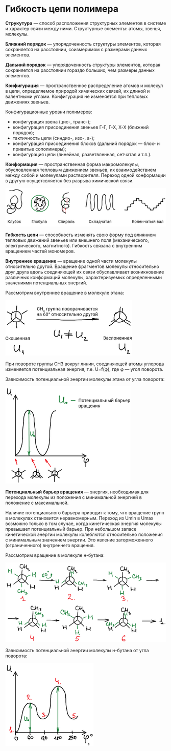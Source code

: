 # Гибкость цепи полимера

**Струкутура** — способ расположения структурных элементов в системе и характер связи между ними. Структурные элементы: атомы, звенья, молекулы.

**Ближний порядок** — упорядоченность структуры элементов, которая сохраняется на расстоянии, соизмеримом с размерами данных элементов.

**Дальний порядок** — упорядоченность структуры элементов, которая сохраняется на расстоянии гораздо больших, чем размеры данных элементов.

**Конфигурация** — пространственное распределение атомов и молекул в цепи, определяемое природой химических связей, их длиной и валентными углами. Конфигурация не изменяется при тепловых движениях звеньев.

Конфигурационные уровни полимеров:

-   конфигурация звена (цис-, транс-);
-   конфигурация присоединения звеньев Г-Г, Г-Х, Х-Х (ближний порядок);
-   тактичность цепи (синдио-, изо-, а-);
-   конфигурация присоединения блоков (дальний порядок — блок- и привитые сополимеры);
-   конфигурация цепи (линейная, разветвленная, сетчатая и т.п.).

**Конформация** — пространственная форма макромолекулы, обусловленная тепловым движением звеньев, их взаимодействием между собой и молекулами растворителя. Переход одной конформации в другую осущетсвляется без разрыва химической связи.

![](../images/vms/vnutrennee-vrashchenie/vnutrennee-vrashchenie_clip_image001.png)

**Гибкость цепи** — способность изменять свою форму под влиянием тепловых движений звеньев или внешнего поля (механического, электрического, магнитного). Гибкость связана с внутренним вращением частей мономеров.

**Внутреннее вращение** — вращение одной части молекулы относительно другой. Вращение фрагментов молекулы относительно друг друга вдоль соединяющей их связи обуславливает возникновение различных конформаций молекулы, характеризуемых определенными значениями потенциальных энергий.

Рассмотрим внутреннее вращение в молекуле этана:

![](../images/vms/vnutrennee-vrashchenie/vnutrennee-vrashchenie_clip_image001_0000.png)

При повороте группы CH3 вокруг линии, соединяющей атомы углерода изменяется потенциальная энергия, т.е. U=f(φ), где φ — угол поворота.

Зависимость потенциальной энергии молекулы этана от угла поворота:

![](../images/vms/vnutrennee-vrashchenie/vnutrennee-vrashchenie_clip_image001_0001.png)

**Потенциальный барьер вращения** — энергия, необходимая для перехода молекулы из положения с минимальной энергией в положение с максимальной.

Наличие потенциального барьера приводит к тому, что вращение групп в молекулах становится неравномерным. Переход из Umin в Umax возможно только в том случае, когда кинетическая энергия молекулы превышает потенциальный барьер. При небольшом запасе кинетической энергии молекулы колеблются относительно положения с минимальным значением энергии. Это явление заторможенного (ограниченного) внутреннего вращения.

Рассмотрим вращение в молекуле н-бутана:

![](../images/vms/vnutrennee-vrashchenie/vnutrennee-vrashchenie_clip_image001_0002.png)

Зависимость потенциальной энергии молекулы н-бутана от угла поворота:

![](../images/vms/vnutrennee-vrashchenie/vnutrennee-vrashchenie_clip_image001_0003.png)

